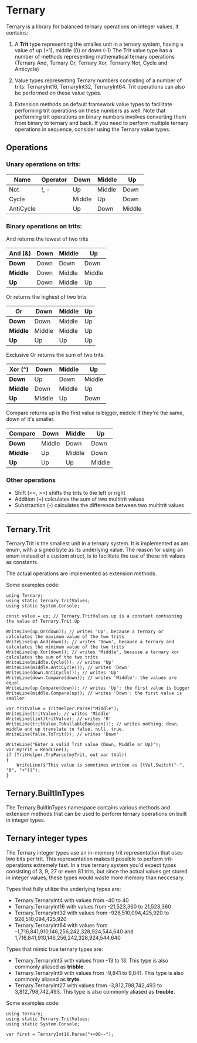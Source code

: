 # Ternary

Ternary is a library for balanced ternary operations on integer values.
It contains:

1. A **Trit** type representing the smalles unit in a ternary system, having a value of up (+1), middle (0) or down (-1)
The Trit value type has a number of methods representing mathematical ternary operations (Ternary And, Ternary Or, Ternary Xor, Ternarry Not, Cycle and Anticycle)

2. Value types representing Ternary numbers consisting of a number of trits: TernaryInt16, TernaryInt32, TernaryInt64. Trit operations can also be performed on these value types.

3. Extension methods on default framework value types to facilitate performing trit operations on these numbers as well. Note that performing trit operations on binary numbers involves converting them from binary to ternary and back. If you need to perform multiple ternary operations in sequence, consider using the Ternary value types.

## Operations

### Unary operations on trits:

| Name      | Operator | Down   | Middle | Up     |
|-----------|----------|--------|--------|--------|
| Not       | !, -     | Up     | Middle | Down   |
| Cycle     |          | Middle | Up     | Down   |
| AntiCycle |          | Up     | Down   | Middle |

### Binary operations on trits:

And returns the lowest of two trits

| And (&) | **Down** | **Middle** | **Up**     |
|---------|------|--------|--------|
| **Down**    | Down | Down   | Down   |
| **Middle**  | Down | Middle | Middle |
| **Up**      | Down | Middle | Up     |

Or returns the highest of two trits

| Or         | **Down** | **Middle** | **Up** |
|------------|----------|------------|--------|
| **Down**   | Down     | Middle     | Up     |
| **Middle** | Middle   | Middle     | Up     |
| **Up**     | Up       | Up         | Up     |

Exclusive Or returns the sum of two trits. 

| Xor (^)    | **Down** | **Middle** | **Up** |
|------------|----------|------------|--------|
| **Down**   | Up       | Down       | Middle |
| **Middle** | Down     | Middle     | Up     |
| **Up**     | Middle   | Up         | Down   |

Compare returns up is the first value is bigger, middle if they're the same, down of it's smaller.

| Compare    | **Down** | **Middle** | **Up** |
|------------|----------|------------|--------|
| **Down**   | Middle   | Down       | Down   |
| **Middle** | Up       | Middle     | Down   |
| **Up**     | Up       | Up         | Middle |

### Other operations

* Shift (<<, >>) shifts the trits to the left or right
* Addition (+) calculates the sum of two multitrit values
* Substraction (-) calculates the difference between two multitrit values

--------

## Ternary.Trit

Ternary.Trit is the smallest unit in a ternary system. It is implemented as am enum, with a signed byte as its underlying value. The reason for using an enum instead of a custom struct, is to facilitate the use of these trit values as constants.

The actual operations are implemented as extension methods.

Some examples code:

```
using Ternary;
using static Ternary.TritValues;
using static System.Console;

const value = up; // Ternary.TritValues.up is a constant containing the value of Ternary.Trit.Up

WriteLine(up.Or(down)); // writes 'Up', because a ternary or calculates the maximum value of the two trits
WriteLine(up.And(down)); // writes 'Down', because a ternary and calculates the minimum value of the two trits
WriteLine(up.Xor(down)); // writes 'Middle', because a ternary xor calculates the sum of the two trits
WriteLine(middle.Cycle()); // writes 'Up'
WriteLine(middle.AntiCycle()); // writes 'Down'
WriteLine(down.AntiCycle()); // writes 'Up'
WriteLine(down.Compare(down)); // writes 'Middle': the values are equal
WriteLine(up.Compare(down)); // writes 'Up': the first value is bigger
WriteLine(middle.Compare(up)); // writes 'Down': the first value is smaller

var tritValue = TritHelper.Parse("Middle");
WriteLine(tritValue); // writes 'Middle'
WriteLine((int)tritValue); // writes '0'
WriteLine(tritValue.ToNullableBoolean()); // writes nothing; down, middle and up translate to false, null, true.
WriteLine(false.ToTrit()); // writes 'Down'

WriteLine("Enter a valid Trit value (Down, Middle or Up)");
var myTrit = ReadLine();
if (TritHelper.TryParse(myTrit, out var tVal))
{
    WriteLine($"This value is sometimes written as {tVal.Switch("-", "0", "+")}");
}
```

## Ternary.BuiltInTypes

The Ternary.BuiltInTypes namespace contains various methods and extension methods that can be used to perform ternary operations on built in integer types.

## Ternary integer types

The Ternary integer types use an in-memory trit representation that uses two bits per trit. This representation makes it possible to perform trit-operations extremely fast. In a true ternary system you'd expect types consisting of 3, 9, 27 or even 81 trits, but since the actual values get stored in integer values, these types would waste more memory than neccesary.

Types that fully utilize the underlying types are:

* Ternary.TernaryInt4 with values from -40 to 40
* Ternary.TernaryInt16 with values from -21,523,360 to 21,523,360
* Ternary.TernaryInt32 with values from -926,510,094,425,920 to 926,510,094,425,920
* Ternary.TernaryInt64 with values from  -1,716,841,910,146,256,242,328,924,544,640 and 1,716,841,910,146,256,242,328,924,544,640

Types that mimic true ternary types are:

* Ternary.TernaryInt3 with values from -13 to 13. This type is also commonly aliased as **tribble**.
* Ternary.TernaryInt9 with values from -9,841 to 9,841. This type is also commonly aliased as **tryte**.
* Ternary.TernaryInt27 with values from -3,812,798,742,493 to 3,812,798,742,493. This type is also commonly aliased as **trouble**.

Some examples code:

```
using Ternary;
using static Ternary.TritValues;
using static System.Console;

var first = TernaryInt16.Parse("++00--");
```
